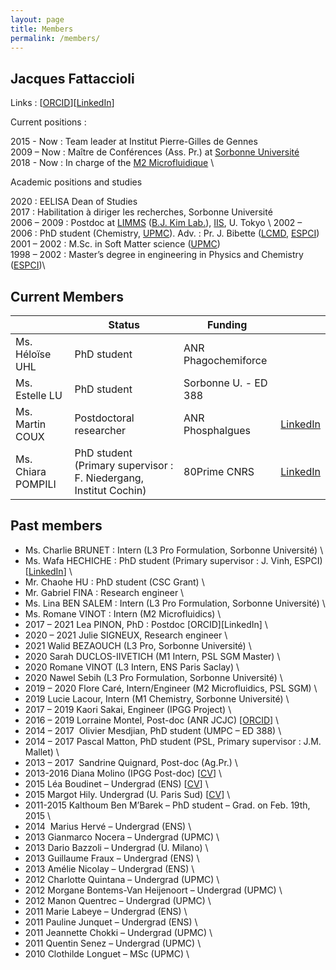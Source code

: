 ```yaml
---
layout: page
title: Members
permalink: /members/
---
```


## Jacques Fattaccioli

Links : [[ORCID](https://orcid.org/0000-0002-0095-2576)][[LinkedIn](https://www.linkedin.com/in/jacquesfattaccioli/)]

Current positions : 

2015 - Now : Team leader at Institut Pierre-Gilles de Gennes \
2009 – Now : Maître de Conférences (Ass. Pr.) at [Sorbonne Université](http://www.sorbonne-universite.fr/) \
2018 - Now : In charge of the [M2 Microfluidique](https://microfluidics-master.fr/) \

Academic positions and studies

2020 : EELISA Dean of Studies \
2017 : Habilitation à diriger les recherches, Sorbonne Université  \
2006 – 2009 : Postdoc at [LIMMS](http://limmshp.iis.u-tokyo.ac.jp/) ([B.J. Kim Lab.](http://www.kimlab.iis.u-tokyo.ac.jp/english/index.html)), [IIS](http://iis.u-tokyo.ac.jp/), U. Tokyo  \\
2002 – 2006 : PhD student (Chemistry, [UPMC](http://www.upmc.fr/)). Adv. : Pr. J. Bibette ([LCMD](https://www.lcmd.espci.fr/), [ESPCI](http://www.espci.fr/)) \
2001 – 2002 : M.Sc. in Soft Matter science ([UPMC](http://www.upmc.fr/)) \
1998 – 2002 : Master’s degree in engineering in Physics and Chemistry ([ESPCI](http://www.espci.fr/))\

## Current Members

|  | Status | Funding |  |
|---|---|---|---|
| Ms. Héloïse UHL | PhD student | ANR Phagochemiforce |  |
| Ms. Estelle LU | PhD student | Sorbonne U. - ED 388 |  |
| Ms. Martin COUX | Postdoctoral researcher | ANR Phosphalgues | [LinkedIn](https://www.linkedin.com/in/martin-coux/) |
| Ms. Chiara POMPILI | PhD student (Primary supervisor : F. Niedergang, Institut Cochin) | 80Prime CNRS | [LinkedIn](https://www.linkedin.com/in/chiara-pompili-855320230/) |



## Past members

- Ms. Charlie BRUNET : Intern (L3 Pro Formulation, Sorbonne Université) \
- Ms. Wafa HECHICHE : PhD student (Primary supervisor : J. Vinh, ESPCI) [[LinkedIn](https://www.linkedin.com/in/wafa-hechiche-a37248144/)] \
- Mr. Chaohe HU : PhD student (CSC Grant) \
- Mr. Gabriel FINA : Research engineer \
- Ms. Lina BEN SALEM : Intern (L3 Pro Formulation, Sorbonne Université) \
- Ms. Romane VINOT : Intern (M2 Microfluidics) \
- 2017 – 2021 Lea PINON, PhD : Postdoc [ORCID][LinkedIn] \
- 2020 – 2021 Julie SIGNEUX, Research engineer \
- 2021 Walid BEZAOUCH (L3 Pro, Sorbonne Université) \
- 2020 Sarah DUCLOS-IIVETICH (M1 Intern, PSL SGM Master) \
- 2020 Romane VINOT (L3 Intern, ENS Paris Saclay) \
- 2020 Nawel Sebih (L3 Pro Formulation, Sorbonne Université) \
- 2019 – 2020 Flore Caré, Intern/Engineer (M2 Microfluidics, PSL SGM) \
- 2019 Lucie Lacour, Intern (M1 Chemistry, Sorbonne Université) \
- 2017 – 2019 Kaori Sakai, Engineer (IPGG Project) \
- 2016 – 2019 Lorraine Montel, Post-doc (ANR JCJC) [[ORCID](https://orcid.org/0000-0003-0545-6413)] \
- 2014 – 2017  Olivier Mesdjian, PhD student (UMPC – ED 388) \
- 2014 – 2017 Pascal Matton, PhD student (PSL, Primary supervisor : J.M. Mallet) \
- 2013 – 2017  Sandrine Quignard, Post-doc (Ag.Pr.) \
- 2013-2016 Diana Molino (IPGG Post-doc) [[CV](https://www.linkedin.com/in/diana-molino-6122a995)] \
- 2015 Léa Boudinet – Undergrad (ENS) [[CV](https://www.linkedin.com/in/l%C3%A9a-boudinet-5b0386109)] \
- 2015 Margot Hily. Undergrad (U. Paris Sud) [[CV](https://www.linkedin.com/in/amnicolay/fr)] \
- 2011-2015 Kalthoum Ben M’Barek – PhD student – Grad. on Feb. 19th, 2015 \
- 2014  Marius Hervé – Undergrad (ENS) \
- 2013 Gianmarco Nocera – Undergrad (UPMC) \
- 2013 Dario Bazzoli – Undergrad (U. Milano) \
- 2013 Guillaume Fraux – Undergrad (ENS) \
- 2013 Amélie Nicolay – Undergrad (ENS) \
- 2012 Charlotte Quintana – Undergrad (UPMC) \
- 2012 Morgane Bontems-Van Heijenoort – Undergrad (UPMC) \
- 2012 Manon Quentrec – Undergrad (UPMC) \
- 2011 Marie Labeye – Undergrad (ENS) \
- 2011 Pauline Junquet – Undergrad (ENS) \ 
- 2011 Jeannette Chokki – Undergrad (UPMC) \
- 2011 Quentin Senez – Undergrad (UPMC) \
- 2010 Clothilde Longuet – MSc (UPMC) \
